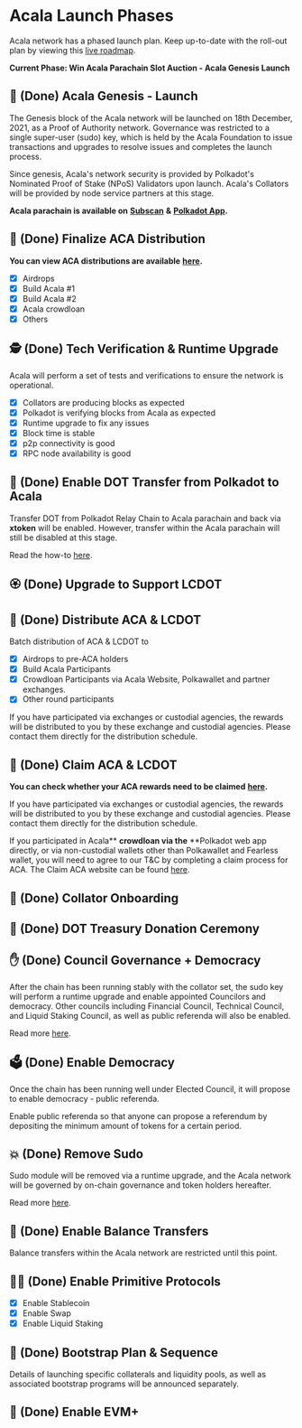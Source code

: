 # Acala Launch Phases

Acala network has a phased launch plan. Keep up-to-date with the roll-out plan by viewing this [live roadmap](https://aca.la/acala-roadmap).

**Current Phase: Win Acala Parachain Slot Auction - Acala Genesis Launch**

## 🚀 (Done) Acala Genesis - Launch

The Genesis block of the Acala network will be launched on 18th December, 2021, as a Proof of Authority network. Governance was restricted to a single super-user (sudo) key, which is held by the Acala Foundation to issue transactions and upgrades to resolve issues and completes the launch process.

Since genesis, Acala's network security is provided by Polkadot's Nominated Proof of Stake (NPoS) Validators upon launch. Acala's Collators will be provided by node service partners at this stage.

**Acala parachain is available on** [**Subscan**](https://acala.subscan.io) **&** [**Polkadot App**](https://polkadot.js.org/apps/?rpc=wss%3A%2F%2Facala.api.onfinality.io%2Fpublic-ws#/explorer)**.**

## 🏒 (Done) **Finalize ACA Distribution**

**You can view ACA distributions are available** [**here**](https://distribution.acala.network)**.**

* [x] Airdrops
* [x] Build Acala #1
* [x] Build Acala #2
* [x] Acala crowdloan
* [x] Others

## 🕵️ (Done) Tech Verification & Runtime Upgrade

Acala will perform a set of tests and verifications to ensure the network is operational.

* [x] Collators are producing blocks as expected
* [x] Polkadot is verifying blocks from Acala as expected
* [x] Runtime upgrade to fix any issues
* [x] Block time is stable
* [x] p2p connectivity is good
* [x] RPC node availability is good

## 🤹 (Done) Enable DOT Transfer from Polkadot to Acala

Transfer DOT from Polkadot Relay Chain to Acala parachain and back via **xtoken** will be enabled. However, transfer within the Acala parachain will still be disabled at this stage.

Read the how-to [here](../../acala/defi-hub/inter-polkadot-transfer.md).

## 🏵 (Done) Upgrade to Support LCDOT

## 🎯 (Done) Distribute ACA & LCDOT

Batch distribution of ACA & LCDOT to

* [x] Airdrops to pre-ACA holders
* [x] Build Acala Participants
* [x] Crowdloan Participants via Acala Website, Polkawallet and partner exchanges.
* [x] Other round participants

If you have participated via exchanges or custodial agencies, the rewards will be distributed to you by these exchange and custodial agencies. Please contact them directly for the distribution schedule.

## 🎁 (Done) Claim ACA & LCDOT

**You can check whether your ACA rewards need to be claimed** [**here**](../../acala/crowdloan/claim-aca.md)**.**

If you have participated via exchanges or custodial agencies, the rewards will be distributed to you by these exchange and custodial agencies. Please contact them directly for the distribution schedule.

If you participated in Acala\*\* **crowdloan via the** \*\*Polkadot web app directly, or via non-custodial wallets other than Polkawallet and Fearless wallet, you will need to agree to our T\&C by completing a claim process for ACA. The Claim ACA website can be found [here](https://distribution.acala.network/claim).

## 🎒 (Done) Collator Onboarding

## 🎁 (Done) DOT Treasury Donation Ceremony

## ✋ (Done) Council Governance + Democracy

After the chain has been running stably with the collator set, the sudo key will perform a runtime upgrade and enable appointed Councilors and democracy. Other councils including Financial Council, Technical Council, and Liquid Staking Council, as well as public referenda will also be enabled.

Read more [here](../../acala/get-started/governance/participate-in-democracy.md).

## 🗳️ (Done) Enable Democracy

Once the chain has been running well under Elected Council, it will propose to enable democracy - public referenda.

Enable public referenda so that anyone can propose a referendum by depositing the minimum amount of tokens for a certain period.

## 💥 (Done) Remove Sudo

Sudo module will be removed via a runtime upgrade, and the Acala network will be governed by on-chain governance and token holders hereafter.

Read more [here](https://acala.discourse.group/t/1-acala-runtime-upgrade-disable-sudo-enable-token-transfers/163).

## 🚃 (Done) Enable Balance Transfers

Balance transfers within the Acala network are restricted until this point.

## 👩‍🌾 (Done) Enable Primitive Protocols

* [x] Enable Stablecoin
* [x] Enable Swap
* [x] Enable Liquid Staking

## 🚜 (Done) Bootstrap Plan & Sequence

Details of launching specific collaterals and liquidity pools, as well as associated bootstrap programs will be announced separately.

## 🤖 (Done) Enable EVM+
